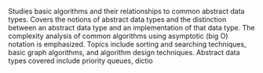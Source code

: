 Studies basic algorithms and their relationships to common abstract data types. Covers the
notions of abstract data types and the distinction between an abstract data type and an implementation of
that data type. The complexity analysis of common algorithms using asymptotic (big O) notation is
emphasized. Topics include sorting and searching techniques, basic graph algorithms, and algorithm design
techniques. Abstract data types covered include priority queues, dictio
